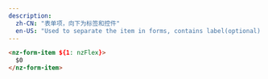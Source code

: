 ```yaml
---
description:
  zh-CN: "表单项，向下为标签和控件"
  en-US: "Used to separate the item in forms, contains label(optional) and control field."
---
```


```html
<nz-form-item ${1: nzFlex}>
  $0
</nz-form-item>
```
